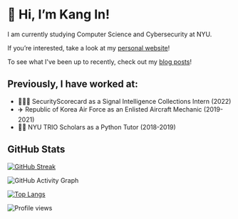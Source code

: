 # 👋 Hi, I’m Kang In!

I am currently studying Computer Science and Cybersecurity at NYU.

If you’re interested, take a look at my [personal website](https://kangin.me)!

To see what I've been up to recently, check out my [blog posts](https://kangin.me/blog/)!

## Previously, I have worked at:
- 👨🏼‍💻 SecurityScorecard as a Signal Intelligence Collections Intern (2022)
- ✈️ Republic of Korea Air Force as an Enlisted Aircraft Mechanic (2019-2021)
- 👨‍🏫 NYU TRIO Scholars as a Python Tutor (2018-2019)

## GitHub Stats

[![GitHub Streak](http://github-readme-streak-stats.herokuapp.com?user=kip218&theme=github-dark-blue&hide_border=true&date_format=j%20M%5B%20Y%5D)](https://git.io/streak-stats)

![GitHub Activity Graph](https://activity-graph.herokuapp.com/graph?username=kip218)

[![Top Langs](https://github-readme-stats.vercel.app/api/top-langs/?username=kip218&layout=compact)](https://github.com/anuraghazra/github-readme-stats)

![Profile views](https://gpvc.arturio.dev/kip218)
